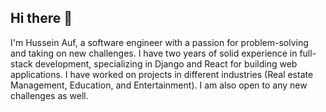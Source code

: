 ## Hi there 👋

I'm Hussein Auf, a software engineer with a passion for problem-solving and taking on new challenges. I have two years of solid experience in full-stack development, specializing in Django and React for building web applications. I have worked on projects in different industries (Real estate Management, Education, and Entertainment). I am also open to any new challenges as well.
<!--
**HusseinAuf/HusseinAuf** is a ✨ _special_ ✨ repository because its `README.md` (this file) appears on your GitHub profile.

Here are some ideas to get you started:

- 🔭 I’m currently working on ...
- 🌱 I’m currently learning ...
- 👯 I’m looking to collaborate on ...
- 🤔 I’m looking for help with ...
- 💬 Ask me about ...
- 📫 How to reach me: ...
- 😄 Pronouns: ...
- ⚡ Fun fact: ...
-->


